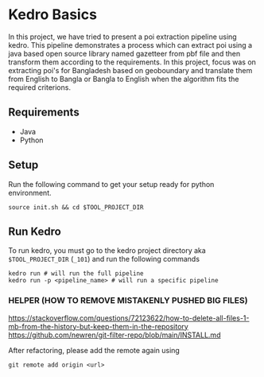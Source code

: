 # Kedro Basics
In this project, we have tried to present a poi extraction pipeline using kedro. This pipeline demonstrates a process which can extract poi using a java based open source library named gazetteer from pbf file and then transform them according to the requirements. In this project, focus was on extracting poi's for Bangladesh based on geoboundary and translate them from English to Bangla or Bangla to English when the algorithm fits the required criterions.

## Requirements
- Java
- Python

## Setup
Run the following command to get your setup ready for python environment.
```
source init.sh && cd $TOOL_PROJECT_DIR
```

## Run Kedro
To run kedro, you must go to the kedro project directory aka `$TOOL_PROJECT_DIR` (`_101`) and run the following commands
```
kedro run # will run the full pipeline
kedro run -p <pipeline_name> # will run a specific pipeline
```

### HELPER (HOW TO REMOVE MISTAKENLY PUSHED BIG FILES)
https://stackoverflow.com/questions/72123622/how-to-delete-all-files-1-mb-from-the-history-but-keep-them-in-the-repository
https://github.com/newren/git-filter-repo/blob/main/INSTALL.md

After refactoring, please add the remote again using

`git remote add origin <url>`